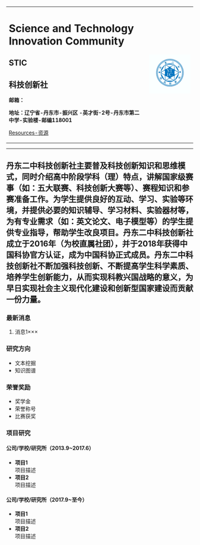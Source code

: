 <div>
<table border="0">
  <tr>
    <td width="75%">
      <h1>Science and Technology Innovation Community</h1>
      <p><h2>STIC</h2></p>
      <p><h2>科技创新社</h2></p>
      <p><b>邮箱：</b></p>
      <p><b>地址：辽宁省-丹东市-振兴区
        -英才街-2号-丹东市第二中学-实验楼-邮编118001</b></p>
      <p><a href="/library.html">Resources-资源</a></p>
    </td>
    <td width="25%">
      <img src="/微信图片_20200323194409.jpg" width="100%">
    </td>
  </tr>
</table>
</div>

---
丹东二中科技创新社主要普及科技创新知识和思维模式，同时介绍高中阶段学科（理）特点，讲解国家级赛事（如：五大联赛、科技创新大赛等）、赛程知识和参赛准备工作。为学生提供良好的互动、学习、实验等环境，并提供必要的知识辅导、学习材料、实验器材等，为有专业需求（如：英文论文、电子模型等）的学生提供专业指导，帮助学生改良项目。丹东二中科技创新社成立于2016年（为校直属社团），并于2018年获得中国科协官方认证，成为中国科协正式成员。丹东二中科技创新社不断加强科技创新、不断提高学生科学素质、培养学生创新能力，从而实现科教兴国战略的意义，为早日实现社会主义现代化建设和创新型国家建设而贡献一份力量。
---

### 最新消息
1. 消息1×××

### 研究方向
- 文本挖掘
- 知识图谱

### 荣誉奖励
- 奖学金
- 荣誉称号
- 比赛获奖

### 项目研究
#### 公司/学校/研究所（2013.9~2017.6）
- **项目1**  
项目描述
- **项目2**  
项目描述

#### 公司/学校/研究所（2017.9~至今）
- **项目1**  
项目描述
- **项目2**  
项目描述

